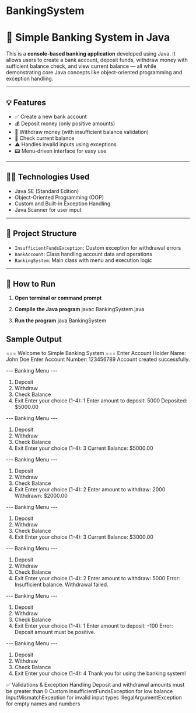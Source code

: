 # BankingSystem
# 🏦 Simple Banking System in Java

This is a **console-based banking application** developed using Java. It allows users to create a bank account, deposit funds, withdraw money with sufficient balance check, and view current balance — all while demonstrating core Java concepts like object-oriented programming and exception handling.

---

## 💡 Features

- ✅ Create a new bank account
- 💰 Deposit money (only positive amounts)
- 💸 Withdraw money (with insufficient balance validation)
- 💼 Check current balance
- ⚠️ Handles invalid inputs using exceptions
- 📟 Menu-driven interface for easy use

---

## 🧑‍💻 Technologies Used

- Java SE (Standard Edition)
- Object-Oriented Programming (OOP)
- Custom and Built-in Exception Handling
- Java Scanner for user input

---

## 📁 Project Structure
- `InsufficientFundsException`: Custom exception for withdrawal errors  
- `BankAccount`: Class handling account data and operations  
- `BankingSystem`: Main class with menu and execution logic

---

## 🚀 How to Run

1. **Open terminal or command prompt**

2. **Compile the Java program**
   javac BankingSystem.java
3. **Run the program**
   java BankingSystem

## Sample Output 
=== Welcome to Simple Banking System ===
Enter Account Holder Name: John Doe
Enter Account Number: 123456789
Account created successfully.


--- Banking Menu ---
1. Deposit
2. Withdraw
3. Check Balance
4. Exit
Enter your choice (1-4): 1
Enter amount to deposit: 5000
Deposited: $5000.00

--- Banking Menu ---
1. Deposit
2. Withdraw
3. Check Balance
4. Exit
Enter your choice (1-4): 3
Current Balance: $5000.00

--- Banking Menu ---
1. Deposit
2. Withdraw
3. Check Balance
4. Exit
Enter your choice (1-4): 2
Enter amount to withdraw: 2000
Withdrawn: $2000.00

--- Banking Menu ---
1. Deposit
2. Withdraw
3. Check Balance
4. Exit
Enter your choice (1-4): 3
Current Balance: $3000.00

--- Banking Menu ---
1. Deposit
2. Withdraw
3. Check Balance
4. Exit
Enter your choice (1-4): 2
Enter amount to withdraw: 5000
Error: Insufficient balance. Withdrawal failed.

--- Banking Menu ---
1. Deposit
2. Withdraw
3. Check Balance
4. Exit
Enter your choice (1-4): 1
Enter amount to deposit: -100
Error: Deposit amount must be positive.

--- Banking Menu ---
1. Deposit
2. Withdraw
3. Check Balance
4. Exit
Enter your choice (1-4): 4
Thank you for using the banking system!

✅ Validations & Exception Handling
Deposit and withdrawal amounts must be greater than 0
Custom InsufficientFundsException for low balance
InputMismatchException for invalid input types
IllegalArgumentException for empty names and numbers

